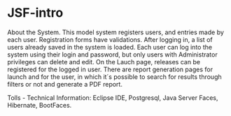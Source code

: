 # JSF-intro

About the System.
This model system registers users, and entries made by each user. Registration forms have validations. After logging in, a list of users already saved in the system is loaded. 
Each user can log into the system using their login and password, but only users with Administrator privileges can delete and edit. On the Lauch page, releases can be registered for 
the logged in user. There are report generation pages for launch and for the user, in which it´s possible to search for results through filters or not and generate a PDF report.

Tolls - Technical Information: Eclipse IDE, Postgresql, Java Server Faces, Hibernate, BootFaces.
